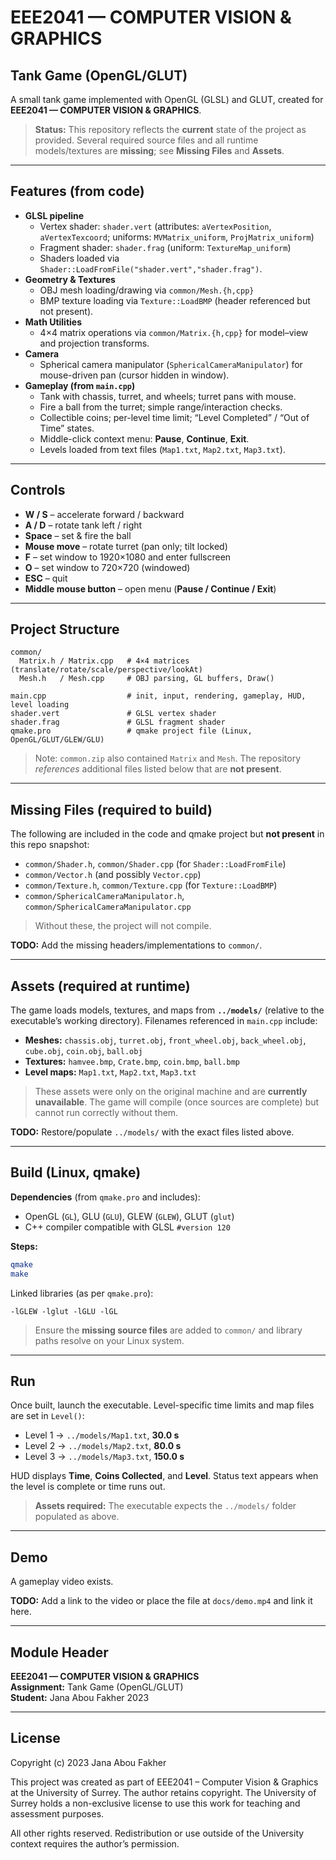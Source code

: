 # EEE2041 — COMPUTER VISION & GRAPHICS
## Tank Game (OpenGL/GLUT)

A small tank game implemented with OpenGL (GLSL) and GLUT, created for **EEE2041 — COMPUTER VISION & GRAPHICS**.

> **Status:** This repository reflects the **current** state of the project as provided. Several required source files and all runtime models/textures are **missing**; see **Missing Files** and **Assets**.

---

## Features (from code)
- **GLSL pipeline**
  - Vertex shader: `shader.vert` (attributes: `aVertexPosition`, `aVertexTexcoord`; uniforms: `MVMatrix_uniform`, `ProjMatrix_uniform`)
  - Fragment shader: `shader.frag` (uniform: `TextureMap_uniform`)
  - Shaders loaded via `Shader::LoadFromFile("shader.vert","shader.frag")`.
- **Geometry & Textures**
  - OBJ mesh loading/drawing via `common/Mesh.{h,cpp}`
  - BMP texture loading via `Texture::LoadBMP` (header referenced but not present).
- **Math Utilities**
  - 4×4 matrix operations via `common/Matrix.{h,cpp}` for model–view and projection transforms.
- **Camera**
  - Spherical camera manipulator (`SphericalCameraManipulator`) for mouse-driven pan (cursor hidden in window).
- **Gameplay (from `main.cpp`)**
  - Tank with chassis, turret, and wheels; turret pans with mouse.
  - Fire a ball from the turret; simple range/interaction checks.
  - Collectible coins; per-level time limit; “Level Completed” / “Out of Time” states.
  - Middle-click context menu: **Pause**, **Continue**, **Exit**.
  - Levels loaded from text files (`Map1.txt`, `Map2.txt`, `Map3.txt`).

---

## Controls
- **W / S** – accelerate forward / backward  
- **A / D** – rotate tank left / right  
- **Space** – set & fire the ball  
- **Mouse move** – rotate turret (pan only; tilt locked)  
- **F** – set window to 1920×1080 and enter fullscreen  
- **O** – set window to 720×720 (windowed)  
- **ESC** – quit  
- **Middle mouse button** – open menu (**Pause / Continue / Exit**)

---

## Project Structure
```
common/
  Matrix.h / Matrix.cpp   # 4×4 matrices (translate/rotate/scale/perspective/lookAt)
  Mesh.h   / Mesh.cpp     # OBJ parsing, GL buffers, Draw()

main.cpp                  # init, input, rendering, gameplay, HUD, level loading
shader.vert               # GLSL vertex shader
shader.frag               # GLSL fragment shader
qmake.pro                 # qmake project file (Linux, OpenGL/GLUT/GLEW/GLU)
```
> Note: `common.zip` also contained `Matrix` and `Mesh`. The repository *references* additional files listed below that are **not present**.

---

## Missing Files (required to build)
The following are included in the code and qmake project but **not present** in this repo snapshot:
- `common/Shader.h`, `common/Shader.cpp` (for `Shader::LoadFromFile`)
- `common/Vector.h` (and possibly `Vector.cpp`)
- `common/Texture.h`, `common/Texture.cpp` (for `Texture::LoadBMP`)
- `common/SphericalCameraManipulator.h`, `common/SphericalCameraManipulator.cpp`

> Without these, the project will not compile.

**TODO:** Add the missing headers/implementations to `common/`.

---

## Assets (required at runtime)
The game loads models, textures, and maps from **`../models/`** (relative to the executable’s working directory). Filenames referenced in `main.cpp` include:
- **Meshes:** `chassis.obj`, `turret.obj`, `front_wheel.obj`, `back_wheel.obj`, `cube.obj`, `coin.obj`, `ball.obj`
- **Textures:** `hamvee.bmp`, `Crate.bmp`, `coin.bmp`, `ball.bmp`
- **Level maps:** `Map1.txt`, `Map2.txt`, `Map3.txt`

> These assets were only on the original machine and are **currently unavailable**. The game will compile (once sources are complete) but cannot run correctly without them.

**TODO:** Restore/populate `../models/` with the exact files listed above.

---

## Build (Linux, qmake)
**Dependencies** (from `qmake.pro` and includes):
- OpenGL (`GL`), GLU (`GLU`), GLEW (`GLEW`), GLUT (`glut`)
- C++ compiler compatible with GLSL `#version 120`

**Steps:**
```bash
qmake
make
```
Linked libraries (as per `qmake.pro`):
```
-lGLEW -lglut -lGLU -lGL
```

> Ensure the **missing source files** are added to `common/` and library paths resolve on your Linux system.

---

## Run
Once built, launch the executable. Level-specific time limits and map files are set in `Level()`:
- Level 1 → `../models/Map1.txt`, **30.0 s**
- Level 2 → `../models/Map2.txt`, **80.0 s**
- Level 3 → `../models/Map3.txt`, **150.0 s**

HUD displays **Time**, **Coins Collected**, and **Level**. Status text appears when the level is complete or time runs out.

> **Assets required:** The executable expects the `../models/` folder populated as above.

---

## Demo
A gameplay video exists.

**TODO:** Add a link to the video or place the file at `docs/demo.mp4` and link it here.

---

## Module Header
**EEE2041 — COMPUTER VISION & GRAPHICS**  
**Assignment:** Tank Game (OpenGL/GLUT)  
**Student:** Jana Abou Fakher 2023

---

## License
Copyright (c) 2023 Jana Abou Fakher

This project was created as part of EEE2041 – Computer Vision & Graphics at the University of Surrey.
The author retains copyright. The University of Surrey holds a non-exclusive license to use this work for teaching and assessment purposes.

All other rights reserved. Redistribution or use outside of the University context requires the author’s permission.
